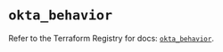 # `okta_behavior`

Refer to the Terraform Registry for docs: [`okta_behavior`](https://registry.terraform.io/providers/okta/okta/4.6.3/docs/resources/behavior).
